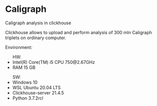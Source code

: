 # Caligraph
Caligraph analysis in clickhouse

Clickhouse allows to upload and perform analysis of 300 mln Caligraph triplets on ordinary computer.

Environment:
<ul>HW:
  <li>Intel(R) Core(TM) i5 CPU 750@2.67GHz
  <li>RAM 15 GB
 </ul>

<ul> SW:
<li>Windows 10
<li>WSL Ubuntu 20.04 LTS


<li>Clickhouse-server 21.4.5
<li>Python 3.7.2rcl
  </ul>
